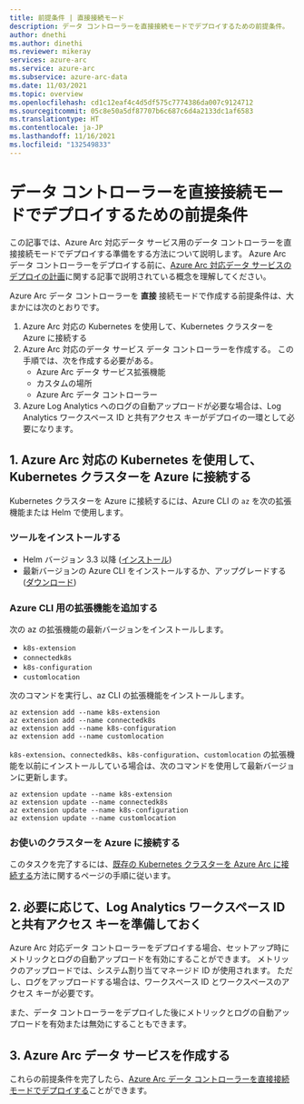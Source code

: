 ```yaml
---
title: 前提条件 | 直接接続モード
description: データ コントローラーを直接接続モードでデプロイするための前提条件。
author: dnethi
ms.author: dinethi
ms.reviewer: mikeray
services: azure-arc
ms.service: azure-arc
ms.subservice: azure-arc-data
ms.date: 11/03/2021
ms.topic: overview
ms.openlocfilehash: cd1c12eaf4c4d5df575c7774386da007c9124712
ms.sourcegitcommit: 05c8e50a5df87707b6c687c6d4a2133dc1af6583
ms.translationtype: HT
ms.contentlocale: ja-JP
ms.lasthandoff: 11/16/2021
ms.locfileid: "132549833"
---
```

# <a name="prerequisites-to-deploy-the-data-controller-in-direct-connectivity-mode"></a>データ コントローラーを直接接続モードでデプロイするための前提条件

この記事では、Azure Arc 対応データ サービス用のデータ コントローラーを直接接続モードでデプロイする準備をする方法について説明します。 Azure Arc データ コントローラーをデプロイする前に、[Azure Arc 対応データ サービスのデプロイの計画](plan-azure-arc-data-services.md)に関する記事で説明されている概念を理解してください。

Azure Arc データ コントローラーを **直接** 接続モードで作成する前提条件は、大まかには次のとおりです。

1. Azure Arc 対応の Kubernetes を使用して、Kubernetes クラスターを Azure に接続する
2. Azure Arc 対応のデータ サービス データ コントローラーを作成する。 この手順では、次を作成する必要がある。
    - Azure Arc データ サービス拡張機能
    - カスタムの場所
    - Azure Arc データ コントローラー
3. Azure Log Analytics へのログの自動アップロードが必要な場合は、Log Analytics ワークスペース ID と共有アクセス キーがデプロイの一環として必要になります。

## <a name="1-connect-kubernetes-cluster-to-azure-using-azure-arc-enabled-kubernetes"></a>1. Azure Arc 対応の Kubernetes を使用して、Kubernetes クラスターを Azure に接続する

Kubernetes クラスターを Azure に接続するには、Azure CLI の `az` を次の拡張機能または Helm で使用します。

### <a name="install-tools"></a>ツールをインストールする

- Helm バージョン 3.3 以降 ([インストール](https://helm.sh/docs/intro/install/))
- 最新バージョンの Azure CLI をインストールするか、アップグレードする ([ダウンロード](https://aka.ms/installazurecliwindows))

### <a name="add-extensions-for-azure-cli"></a>Azure CLI 用の拡張機能を追加する

次の az の拡張機能の最新バージョンをインストールします。
- `k8s-extension`
- `connectedk8s`
- `k8s-configuration`
- `customlocation`

次のコマンドを実行し、az CLI の拡張機能をインストールします。

```azurecli
az extension add --name k8s-extension
az extension add --name connectedk8s
az extension add --name k8s-configuration
az extension add --name customlocation
```

`k8s-extension`、`connectedk8s`、`k8s-configuration`、`customlocation` の拡張機能を以前にインストールしている場合は、次のコマンドを使用して最新バージョンに更新します。

```azurecli
az extension update --name k8s-extension
az extension update --name connectedk8s
az extension update --name k8s-configuration
az extension update --name customlocation
```

### <a name="connect-your-cluster-to-azure"></a>お使いのクラスターを Azure に接続する

このタスクを完了するには、[既存の Kubernetes クラスターを Azure Arc に接続する](../kubernetes/quickstart-connect-cluster.md)方法に関するページの手順に従います。

## <a name="2-optionally-keep-the-log-analytics-workspace-id-and-shared-access-key-ready"></a>2. 必要に応じて、Log Analytics ワークスペース ID と共有アクセス キーを準備しておく

Azure Arc 対応データ コントローラーをデプロイする場合、セットアップ時にメトリックとログの自動アップロードを有効にすることができます。 メトリックのアップロードでは、システム割り当てマネージド ID が使用されます。 ただし、ログをアップロードする場合は、ワークスペース ID とワークスペースのアクセス キーが必要です。 

また、データ コントローラーをデプロイした後にメトリックとログの自動アップロードを有効または無効にすることもできます。 

## <a name="3-create-azure-arc-data-services"></a>3. Azure Arc データ サービスを作成する

これらの前提条件を完了したら、[Azure Arc データ コントローラーを直接接続モードでデプロイする](create-data-controller-direct-azure-portal.md)ことができます。

